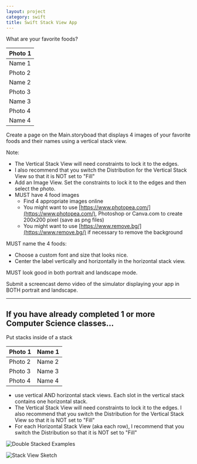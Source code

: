 ```yaml
---
layout: project
category: swift
title: Swift Stack View App
---
```


What are your favorite foods?

| Photo 1 |
|---------|
| Name 1  |
| Photo 2 |
| Name 2  |
| Photo 3 |
| Name 3  |
| Photo 4 |
| Name 4  |


Create a page on the Main.storyboad that displays 4 images of your favorite foods and their names using a vertical stack view.

Note: 
- The Vertical Stack View will need constraints to lock it to the edges. 
- I also recommend that you switch the Distribution for the Vertical Stack View so that it is NOT set to "Fill"
- Add an Image View. Set the constraints to lock it to the edges and then select the photo.
- MUST have 4 food images
    - Find 4 appropriate images online
    - You might want to use [https://www.photopea.com/](https://www.photopea.com/), Photoshop or Canva.com to create 200x200 pixel (save as png files)
    - You might want to use [https://www.remove.bg/](https://www.remove.bg/) if necessary to remove the background


MUST name the 4 foods:

- Choose a custom font and size that looks nice.
- Center the label vertically and horizontally in the horizontal stack view.

MUST look good in both portrait and landscape mode.

Submit a screencast demo video of the simulator displaying your app in BOTH portrait and landscape.


<hr>

## If you have already completed 1 or more Computer Science classes...

Put stacks inside of a stack

| Photo 1 | Name 1  |
|---------|---------|
| Photo 2 | Name 2  |
| Photo 3 | Name 3  |
| Photo 4 | Name 4  |

- use vertical AND horizontal stack views. Each slot in the vertical stack contains one horizontal stack.
- The Vertical Stack View will need constraints to lock it to the edges. I also recommend that you switch the Distribution for the Vertical Stack View so that it is NOT set to "Fill"
- For each Horizontal Stack View (aka each row), I recommend that you switch the Distribution so that it is NOT set to "Fill"

![Double Stacked Examples](https://bradleycodeu.github.io/gdad/swift/SwiftStackViewApp/DoubleStackedExamples.png)

![Stack View Sketch](https://bradleycodeu.github.io/gdad/swift/img/stackViewSketch.png)